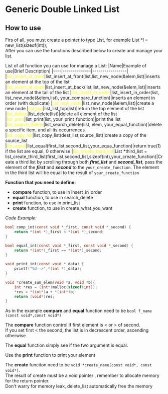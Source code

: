 # Generic Double Linked List
## How to use
Firs of all, you must create a pointer to type List, for example List *l = new_list(sizeof(int));\
After you can use the functions described below to create and manage your list.


List of all function you can use for manage a List:
|Name|Example of use|Brief Description|
|----|--------------|-----------------|
|<font color="yellow">list_insert_at_front</font>|list_insert_at_front(list,list_new_node(&elem,list)|inserts an element at the top of the list
|<font color="yellow">list_insert_at_back</font>|list_insert_at_back(list,list_new_node(&elem,list)|inserts an element at the tail of the list
|<font color="yellow">list_insert_in_order</font>|list_insert_in_order(list, list_new_node(&elem,list), your_compare_function)|inserts an element in order (with duplicate)
|<font color="yellow">list_new_node</font>|list_new_node(&elem,list)|create a new node 
|<font color="yellow">list_top</font>|list_list_top(list)|return the top element of the list
|<font color="yellow">list_delete</font>|list_delete(list)|delete all element of the list
|<font color="yellow">list_print</font>|list_print(list, your_print_function)|print the list
|<font color="yellow">list_search_delete</font>|list_search_delete(list, elem, your_equal_function)|delete a specific item, and all its occurrences
|<font color="yellow">list_copy_list</font>|list_copy_list(dest_list,source_list)|create a copy of the source_list
|<font color="yellow">list_equal</font>|list_equal(first_list,second_list,your_equa_function)|return true(1) if the list are equal, 0 otherwise
|<font color="yellow">list_create_third_list</font>|List *third_list = list_create_third_list(first_list,second_list,sizeof(int),your_create_function)|Create a third list by scrolling through both **_first_list_** and **_second_list_**, pass the element of the **_first_** and **_second_** to the `your_create_function`. The element in the third list will be equal to the result of `your_create_function`

**Function that you need to define:**
 * **compare** function, to use in insert_in_order
 * **equal** function, to use in search_delete
 * **print** function, to use in print_list
 * **create** function, to use in create_what_you_want

_Code Example:_
~~~C
bool comp_int(const void *_first, const void *_second) {
	return *(int *)_first < *(int *)_second;
}

bool equal_int(const void *_first, const void *_second) {
	return *(int*)_first == *(int*)_second;
}

void print_int(const void *_data) {
	printf("%d-->",*(int *)_data);
}

void *create_sum_elem(void *a, void *b){
	int *res = (int*)malloc(sizeof(int));
	*res = *(int*)a + *(int*)b;
	return (void*)res;
}

~~~
As in the example **compare** and **equal** function need to be `bool f_name (const void*,const void*)`

The **compare** function control if first element is < or > of second.\
If you set first < the second, the list is in decrescent order, ascending otherwise

The **equal** function simply see if the two argument is equal.

Use the **print** function to print your element

The **create** funciton need to be `void *create_name(const void*, const void*)`.\
The result of create must be a void pointer , remember to allocate memory for the return pointer.\
Don't warry for memory leak, delete_list automatically free the memory